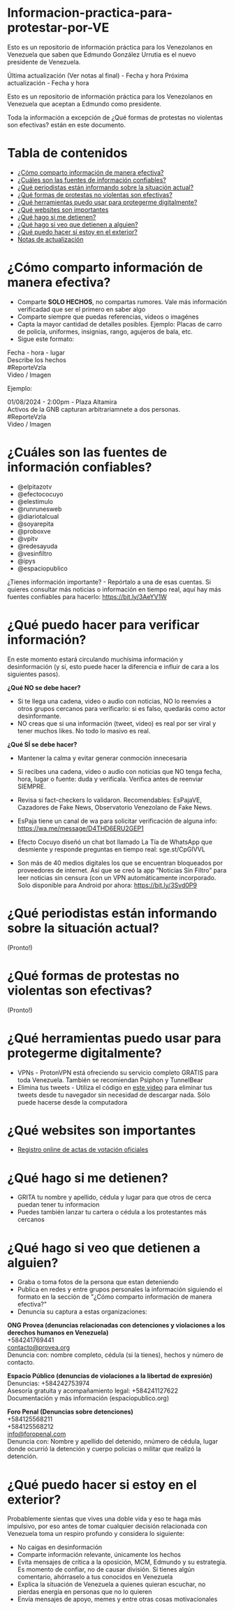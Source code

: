 # Informacion-practica-para-protestar-por-VE
Esto es un repositorio de información práctica para los Venezolanos en Venezuela que saben que Edmundo González Urrutia es el nuevo presidente de Venezuela.

Última actualización (Ver notas al final) - Fecha y hora
Próxima actualización - Fecha y hora

Esto es un repositorio de información práctica para los Venezolanos en Venezuela que aceptan a Edmundo como presidente.

Toda la información a excepción de ¿Qué formas de protestas no violentas son efectivas? están en este documento.

# Tabla de contenidos
- [¿Cómo comparto información de manera efectiva?](https://github.com/doblea13/Infromacion-pr-ctica-para-protestar-por-VE/edit/main/README.md#c%C3%B3mo-comparto-informaci%C3%B3n-de-manera-efectiva)
- [¿Cuáles son las fuentes de información confiables?](https://github.com/doblea13/Infromacion-pr-ctica-para-protestar-por-VE/edit/main/README.md#cu%C3%A1les-son-las-fuentes-de-informaci%C3%B3n-confiables)
- [¿Qué periodistas están informando sobre la situación actual?](https://github.com/doblea13/Infromacion-pr-ctica-para-protestar-por-VE/edit/main/README.md#qu%C3%A9-periodistas-est%C3%A1n-informando-sobre-la-situaci%C3%B3n-actual)
- [¿Qué formas de protestas no violentas son efectivas?](https://github.com/doblea13/Infromacion-pr-ctica-para-protestar-por-VE/edit/main/README.md#qu%C3%A9-formas-de-protestas-no-violentas-son--efectivas)
- [¿Qué herramientas puedo usar para protegerme digitalmente?](https://github.com/doblea13/Infromacion-pr-ctica-para-protestar-por-VE/edit/main/README.md#qu%C3%A9-herramientas-puedo-usar-para-protegerme-digitalmente)
- [¿Qué websites son importantes](https://github.com/doblea13/Infromacion-pr-ctica-para-protestar-por-VE/edit/main/README.md#qu%C3%A9-websites-son-importantes)
- [¿Qué hago si me detienen?](https://github.com/doblea13/Infromacion-pr-ctica-para-protestar-por-VE/edit/main/README.md#qu%C3%A9-hago-si-me-detienen)
- [¿Qué hago si veo que detienen a alguien?](https://github.com/doblea13/Infromacion-pr-ctica-para-protestar-por-VE/edit/main/README.md#qu%C3%A9-hago-si-veo-que-detienen-a-alguien)
- [¿Qué puedo hacer si estoy en el exterior?](https://github.com/doblea13/Infromacion-pr-ctica-para-protestar-por-VE/edit/main/README.md#qu%C3%A9-puedo-hacer-si-estoy-en-el-exterior)
- [Notas de actualización](https://github.com/doblea13/Infromacion-pr-ctica-para-protestar-por-VE/edit/main/README.md#notas-de-actualizaci%C3%B3n)

# ¿Cómo comparto información de manera efectiva?
- Comparte **SOLO HECHOS**, no compartas rumores. Vale más información verificadad que ser el primero en saber algo
- Comparte siempre que puedas referencias, videos o imagénes 
- Capta la mayor cantidad de detalles posibles. Ejemplo: Placas de carro de policía, uniformes, insignias, rango, agujeros de bala, etc.
- Sigue este formato:

Fecha - hora - lugar
<br>Describe los hechos
<br>#ReporteVzla
<br>Video / Imagen

Ejemplo: 

01/08/2024 - 2:00pm - Plaza Altamira
<br>Activos de la GNB capturan arbitrariamnete a dos personas.
<br>#ReporteVzla 
<br>Video / Imagen

# ¿Cuáles son las fuentes de información confiables?
- @elpitazotv
- @efectococuyo 
- @elestimulo 
- @runrunesweb 
- @diariotalcual 
- @soyarepita 
- @proboxve
- @vpitv 
- @redesayuda
- @vesinfiltro 
- @ipys
- @espaciopublico

¿Tienes información importante? - Repórtalo a una de esas cuentas. Si quieres consultar más noticias o información en tiempo real, aquí hay más fuentes confiables para hacerlo: https://bit.ly/3AeYV1W

# ¿Qué puedo hacer para verificar información?
En este momento estará circulando muchísima información y desinformación (y sí, esto puede hacer la diferencia e influir de cara a los siguientes pasos). 

**¿Qué NO se debe hacer?**
- Si te llega una cadena, video o audio con noticias, NO lo reenvíes a otros grupos cercanos para verificarlo: si es falso, quedarás como actor desinformante.
- NO creas que si una información (tweet, video) es real por ser viral y tener muchos likes. No todo lo masivo es real. 

**¿Qué SÍ se debe hacer?**
- Mantener la calma y evitar generar conmoción innecesaria 

- Si recibes una cadena, video o audio con noticias que NO tenga fecha, hora, lugar o fuente: duda y verifícala. Verifica antes de reenviar SIEMPRE. 

- Revisa si fact-checkers lo validaron. Recomendables: EsPajaVE, Cazadores de Fake News, Observatorio Venezolano de Fake News. 

- EsPaja tiene un canal de wa para solicitar verificación de alguna info: https://wa.me/message/D4THD6ERU2GEP1

- Efecto Cocuyo diseñó un chat bot llamado La Tía de WhatsApp que desmiente y responde preguntas en tiempo real: sge.st/CpGlVVL 

- Son más de 40 medios digitales los que se encuentran bloqueados por proveedores de internet. Así que se creó la app “Noticias Sin Filtro” para leer noticias sin censura (con un VPN automáticamente incorporado. Solo disponible para Android por ahora: https://bit.ly/3Svd0P9


# ¿Qué periodistas están informando sobre la situación actual?
(Pronto!)

# ¿Qué formas de protestas no violentas son  efectivas?
(Pronto!)

# ¿Qué herramientas puedo usar para protegerme digitalmente?
- VPNs - ProtonVPN está ofreciendo su servicio completo GRATIS para toda Venezuela. También se recomiendan Psiphon y TunnelBear
- Elimina tus tweets - Utiliza el código en [este video](youtube) para eliminar tus tweets desde tu navegador sin necesidad de descargar nada. Sólo puede hacerse desde la computadora

# ¿Qué websites son importantes
- [Registro online de actas de votación oficiales](https://resultadospresidencialesvenezuela2024.com/)

# ¿Qué hago si me detienen?
- GRITA tu nombre y apellido, cédula y lugar para que otros de cerca puedan tener tu informacion
- Puedes también lanzar tu cartera o cédula a los protestantes más cercanos

# ¿Qué hago si veo que detienen a alguien?  
- Graba o toma fotos de la persona que estan deteniendo
- Publica en redes y entre grupos personales la información siguiendo el formato en la sección de "¿Cómo comparto información de manera efectiva?"
- Denuncia su captura a estas organizaciones:

**ONG Provea (denuncias relacionadas con detenciones y violaciones a los derechos humanos en Venezuela)**
<br>+584241769441
<br>contacto@provea.org
<br>Denuncia con: nombre completo, cédula (si la tienes), hechos y número de contacto.

**Espacio Público (denuncias de violaciones a la libertad de expresión)**
<br>Denuncias: +584242753974
<br>Asesoría gratuita y acompañamiento legal: +584241127622
<br>Documentación y más información (espaciopublico.org)

**Foro Penal (Denuncias sobre detenciones)**
<br>+584125568211
<br>+584125568212
<br>info@foropenal.com
<br>Denuncia con: Nombre y apellido del detenido, nnúmero de cédula, lugar donde ocurrió la detención y cuerpo policias o militar que realizó la detención.


# ¿Qué puedo hacer si estoy en el exterior?
Probablemente sientas que vives una doble vida y eso te haga más impulsivo, por eso antes de tomar cualquier decisión relacionada con Venezuela toma un respiro profundo y considera lo siguiente:
- No caigas en desinformación
- Comparte información relevante, únicamente los hechos
- Evita mensajes de crítica a la oposición, MCM, Edmundo y su estrategia. Es momento de confiar, no de causar división. Si tienes algún comentario, ahórraselo a tus conocidos en Venezuela
- Explica la situación de Venezuela a quienes quieran escuchar, no pierdas energía en personas que no lo quieren
- Envía mensajes de apoyo, memes y entre otras cosas motivacionales

